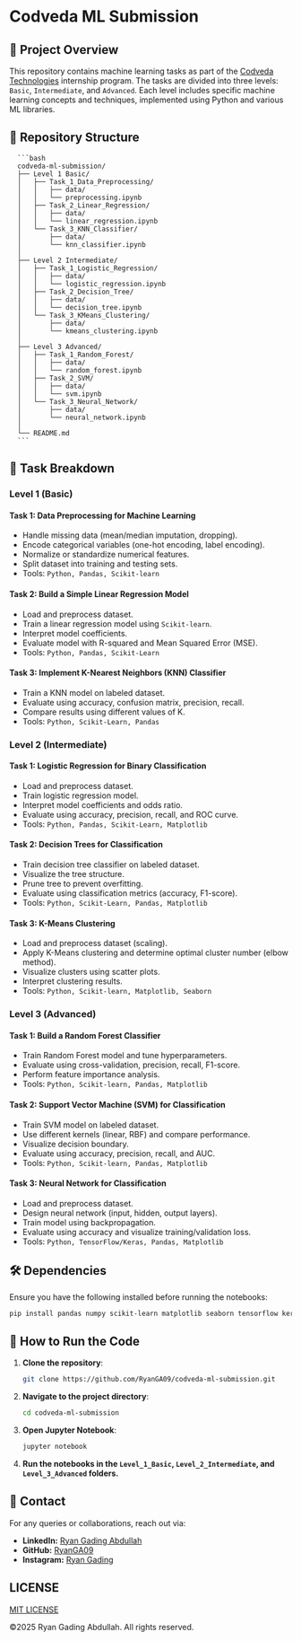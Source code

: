 # Codveda ML Submission

## 📌 Project Overview

This repository contains machine learning tasks as part of the [Codveda Technologies](https://www.linkedin.com/company/codveda-technologies/posts/?feedView=all) internship program. The tasks are divided into three levels: `Basic`, `Intermediate`, and `Advanced`. Each level includes specific machine learning concepts and techniques, implemented using Python and various ML libraries.

## 📂 Repository Structure

      ```bash
      codveda-ml-submission/
      ├── Level 1 Basic/
      │   ├── Task_1_Data_Preprocessing/
      │   │   ├── data/
      │   │   └── preprocessing.ipynb
      │   ├── Task_2_Linear_Regression/
      │   │   ├── data/
      │   │   └── linear_regression.ipynb
      │   └── Task_3_KNN_Classifier/
      │       ├── data/
      │       └── knn_classifier.ipynb
      │
      ├── Level 2 Intermediate/
      │   ├── Task_1_Logistic_Regression/
      │   │   ├── data/
      │   │   └── logistic_regression.ipynb
      │   ├── Task_2_Decision_Tree/
      │   │   ├── data/
      │   │   └── decision_tree.ipynb
      │   └── Task_3_KMeans_Clustering/
      │       ├── data/
      │       └── kmeans_clustering.ipynb
      │
      ├── Level 3 Advanced/
      │   ├── Task_1_Random_Forest/
      │   │   ├── data/
      │   │   └── random_forest.ipynb
      │   ├── Task_2_SVM/
      │   │   ├── data/
      │   │   └── svm.ipynb
      │   └── Task_3_Neural_Network/
      │       ├── data/
      │       └── neural_network.ipynb
      │
      └── README.md
      ```

## 🎯 Task Breakdown

### Level 1 (Basic)

#### Task 1: Data Preprocessing for Machine Learning

- Handle missing data (mean/median imputation, dropping).
- Encode categorical variables (one-hot encoding, label encoding).
- Normalize or standardize numerical features.
- Split dataset into training and testing sets.
- Tools: `Python, Pandas, Scikit-learn`

#### Task 2: Build a Simple Linear Regression Model

- Load and preprocess dataset.
- Train a linear regression model using `Scikit-learn`.
- Interpret model coefficients.
- Evaluate model with R-squared and Mean Squared Error (MSE).
- Tools: `Python, Pandas, Scikit-Learn`

#### Task 3: Implement K-Nearest Neighbors (KNN) Classifier

- Train a KNN model on labeled dataset.
- Evaluate using accuracy, confusion matrix, precision, recall.
- Compare results using different values of K.
- Tools: `Python, Scikit-Learn, Pandas`

### Level 2 (Intermediate)

#### Task 1: Logistic Regression for Binary Classification

- Load and preprocess dataset.
- Train logistic regression model.
- Interpret model coefficients and odds ratio.
- Evaluate using accuracy, precision, recall, and ROC curve.
- Tools: `Python, Pandas, Scikit-Learn, Matplotlib`

#### Task 2: Decision Trees for Classification

- Train decision tree classifier on labeled dataset.
- Visualize the tree structure.
- Prune tree to prevent overfitting.
- Evaluate using classification metrics (accuracy, F1-score).
- Tools: `Python, Scikit-Learn, Pandas, Matplotlib`

#### Task 3: K-Means Clustering

- Load and preprocess dataset (scaling).
- Apply K-Means clustering and determine optimal cluster number (elbow method).
- Visualize clusters using scatter plots.
- Interpret clustering results.
- Tools: `Python, Scikit-learn, Matplotlib, Seaborn`

### Level 3 (Advanced)

#### Task 1: Build a Random Forest Classifier

- Train Random Forest model and tune hyperparameters.
- Evaluate using cross-validation, precision, recall, F1-score.
- Perform feature importance analysis.
- Tools: `Python, Scikit-learn, Pandas, Matplotlib`

#### Task 2: Support Vector Machine (SVM) for Classification

- Train SVM model on labeled dataset.
- Use different kernels (linear, RBF) and compare performance.
- Visualize decision boundary.
- Evaluate using accuracy, precision, recall, and AUC.
- Tools: `Python, Scikit-learn, Pandas, Matplotlib`

#### Task 3: Neural Network for Classification

- Load and preprocess dataset.
- Design neural network (input, hidden, output layers).
- Train model using backpropagation.
- Evaluate using accuracy and visualize training/validation loss.
- Tools: `Python, TensorFlow/Keras, Pandas, Matplotlib`

## 🛠 Dependencies

Ensure you have the following installed before running the notebooks:

```bash
pip install pandas numpy scikit-learn matplotlib seaborn tensorflow keras
```

## 🚀 How to Run the Code

1. **Clone the repository**:

   ```bash
   git clone https://github.com/RyanGA09/codveda-ml-submission.git
   ```

2. **Navigate to the project directory**:

   ```bash
   cd codveda-ml-submission
   ```

3. **Open Jupyter Notebook**:

   ```bash
   jupyter notebook
   ```

4. **Run the notebooks in the `Level_1_Basic`, `Level_2_Intermediate`, and `Level_3_Advanced` folders.**

## 📧 Contact

For any queries or collaborations, reach out via:

- **LinkedIn:** [Ryan Gading Abdullah](https://linkedin.com/in/ryan-gading-abdullah)
- **GitHub:** [RyanGA09](https://github.com/RyanGA09)
- **Instagram:** [Ryan Gading](https://www.instagram.com/ryan_g._a/)

## LICENSE

[MIT LICENSE](LICENSE)

&copy;2025 Ryan Gading Abdullah. All rights reserved.
